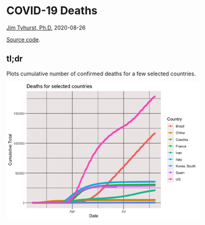 COVID-19 Deaths
================
[Jim Tyhurst, Ph.D.](https://www.jimtyhurst.com/)
2020-08-26

[Source code](./covid19_deaths.Rmd).

tl;dr
-----

Plots cumulative number of confirmed deaths for a few selected
countries.

![](covid19_deaths_files/figure-gfm/total_by_country_summary-1.png)<!-- -->
